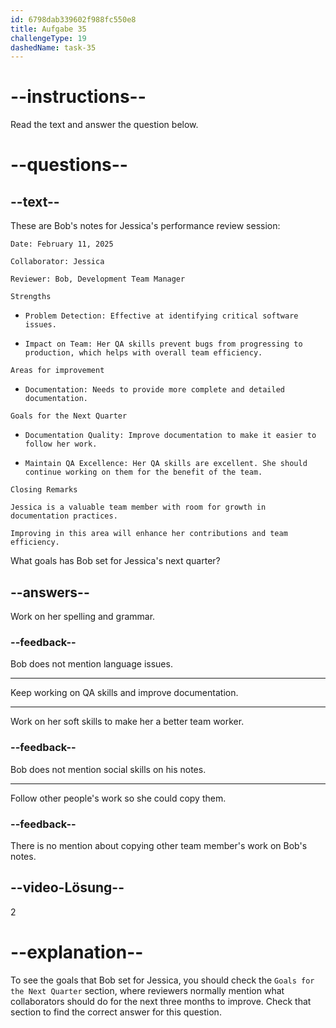 ```yaml
---
id: 6798dab339602f988fc550e8
title: Aufgabe 35
challengeType: 19
dashedName: task-35
---
```


<!-- READING -->

# --instructions--

Read the text and answer the question below.

# --questions--

## --text--

These are Bob's notes for Jessica's performance review session:

`Date: February 11, 2025`

`Collaborator: Jessica`

`Reviewer: Bob, Development Team Manager`

`Strengths`

- `Problem Detection: Effective at identifying critical software issues.`

- `Impact on Team: Her QA skills prevent bugs from progressing to production, which helps with overall team efficiency.`

`Areas for improvement`

- `Documentation: Needs to provide more complete and detailed documentation.`

`Goals for the Next Quarter`

- `Documentation Quality: Improve documentation to make it easier to follow her work.`

- `Maintain QA Excellence: Her QA skills are excellent. She should continue working on them for the benefit of the team.`

`Closing Remarks`

`Jessica is a valuable team member with room for growth in documentation practices.`

`Improving in this area will enhance her contributions and team efficiency.`

What goals has Bob set for Jessica's next quarter?

## --answers--

Work on her spelling and grammar.

### --feedback--

Bob does not mention language issues.

---

Keep working on QA skills and improve documentation.

---

Work on her soft skills to make her a better team worker.

### --feedback--

Bob does not mention social skills on his notes.

---

Follow other people's work so she could copy them.

### --feedback--

There is no mention about copying other team member's work on Bob's notes.

## --video-Lösung--

2

# --explanation--

To see the goals that Bob set for Jessica, you should check the `Goals for the Next Quarter` section, where reviewers normally mention what collaborators should do for the next three months to improve. Check that section to find the correct answer for this question.

